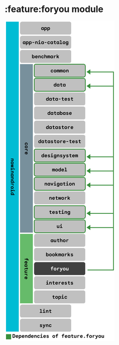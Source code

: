 # :feature:foryou module

![Dependency graph](../../docs/images/graphs/dep_graph_feature_foryou.png)
